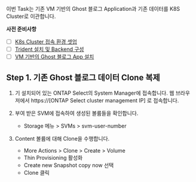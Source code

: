 이번 Task는 기존 VM 기반의 Ghost 블로그 Application과 기존 데이터를 K8S Cluster로 이관합니다. 

**사전 준비사항** 
 - [ ] [K8s Cluster 접속 환경 셋업](https://github.com/netappkr/NDX_Handsonworkshop-/blob/master/K8s_on_MultiCloud/OnPremNKS.) 
 - [ ] [Trident 설치 및 Backend 구성](https://github.com/netappkr/NDX_Handsonworkshop-/blob/master/K8s_on_MultiCloud/OnPremNKS.md) 
 - [ ] [VM 기반의 Ghost 블로그 App 설치](https://github.com/netappkr/NDX_Handsonworkshop-/blob/master/Pre-Work2/README.md)
 
 ## Step 1. 기존 Ghost 블로그 데이터 Clone 복제  
1. 기 설치되어 있는 ONTAP Select의 System Manager에 접속합니다. 웹 브라우저에서 https://[ONTAP Select cluster management IP] 로 접속합니다.
2. 부여 받은 SVM에 접속하여 생성된 볼륨들을 확인합니다.
     * Storage 메뉴 > SVMs > svm-user-number 

3. Content 볼륨에 대해 Clone을 수행합니다.
     * More Actions > Clone > Create > Volume 
     * Thin Provisioning 활성화
     * Create new Snapshot copy now 선택 
     * Clone 클릭  
   






<!--stackedit_data:
eyJoaXN0b3J5IjpbNTQzOTg2NTcyLC0zODc1Mjg0ODgsLTExMD
M2NDgyMTksMTY5OTk3NDUzOSwtMTQyOTg4NDMwLC05MzUzNzIz
MDQsODc3NjM1NTI2XX0=
-->